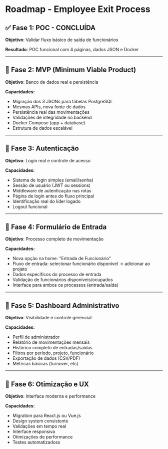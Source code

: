 # Roadmap - Employee Exit Process

## ✅ **Fase 1: POC - CONCLUÍDA**
**Objetivo**: Validar fluxo básico de saída de funcionários

**Resultado**: POC funcional com 4 páginas, dados JSON e Docker

---

## 🎯 **Fase 2: MVP (Minimum Viable Product)**
**Objetivo**: Banco de dados real e persistência

**Capacidades:**
- Migração dos 3 JSONs para tabelas PostgreSQL
- Mesmas APIs, nova fonte de dados
- Persistência real das movimentações
- Validações de integridade no backend
- Docker Compose (app + database)
- Estrutura de dados escalável

---

## 🎯 **Fase 3: Autenticação**
**Objetivo**: Login real e controle de acesso

**Capacidades:**
- Sistema de login simples (email/senha)
- Sessão de usuário (JWT ou sessions)
- Middleware de autenticação nas rotas
- Página de login antes do fluxo principal
- Identificação real do líder logado
- Logout funcional

---

## 🎯 **Fase 4: Formulário de Entrada**
**Objetivo**: Processo completo de movimentação

**Capacidades:**
- Nova opção na home: "Entrada de Funcionário"
- Fluxo de entrada: selecionar funcionário disponível → adicionar ao projeto
- Dados específicos do processo de entrada
- Validação de funcionários disponíveis/ocupados
- Interface para ambos os processos (entrada/saída)

---

## 🔮 **Fase 5: Dashboard Administrativo**
**Objetivo**: Visibilidade e controle gerencial

**Capacidades:**
- Perfil de administrador
- Relatório de movimentações mensais
- Histórico completo de entradas/saídas
- Filtros por período, projeto, funcionário
- Exportação de dados (CSV/PDF)
- Métricas básicas (turnover, etc)

---

## 🔮 **Fase 6: Otimização e UX**
**Objetivo**: Interface moderna e performance

**Capacidades:**
- Migration para React.js ou Vue.js
- Design system consistente
- Validações em tempo real
- Interface responsiva
- Otimizações de performance
- Testes automatizadoss